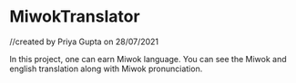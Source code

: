 # MiwokTranslator

//created by Priya Gupta on 28/07/2021

In this project, one can earn Miwok language. You can see the Miwok and english translation along with Miwok pronunciation.

